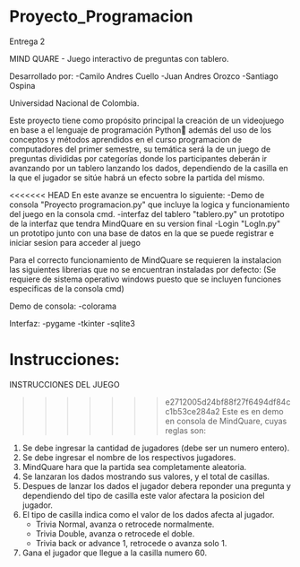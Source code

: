 ﻿# Proyecto_Programacion
Entrega 2

MIND QUARE - Juego interactivo de preguntas con tablero.

Desarrollado por:
    -Camilo Andres Cuello
    -Juan Andres Orozco
    -Santiago Ospina

Universidad Nacional de Colombia.

Este proyecto tiene como propósito principal la creación de un videojuego en base a el lenguaje de programación Python:snake: además del uso de los conceptos y métodos aprendidos en el curso programacion de computadores del primer semestre, su temática será la de un juego de preguntas divididas por categorías donde los participantes deberán ir avanzando por un tablero lanzando los dados, dependiendo de la casilla en la que el jugador se sitúe habrá un efecto sobre la partida del mismo. 

<<<<<<< HEAD
En este avanze se encuentra lo siguiente:
-Demo de consola "Proyecto programacion.py" que incluye la logica y funcionamiento del juego en la consola cmd.
-interfaz del tablero "tablero.py" un prototipo de la interfaz que tendra MindQuare en su version final
-Login "LogIn.py" un prototipo junto con una base de datos en la que se puede registrar e iniciar sesion para acceder al juego

Para el correcto funcionamiento de MindQuare se requieren la instalacion las siguientes librerias que no se encuentran instaladas por defecto:
(Se requiere de sistema operativo windows puesto que se incluyen funciones especificas de la consola cmd)

Demo de consola:
-colorama

Interfaz:
-pygame
-tkinter
-sqlite3

Instrucciones:
=======
INSTRUCCIONES DEL JUEGO

>>>>>>> e2712005d24bf88f27f6494df84cc1b53ce284a2
Este es en demo en consola de MindQuare, cuyas reglas son:
1) Se debe ingresar la cantidad de jugadores (debe ser un numero entero).
2) Se debe ingresar el nombre de los respectivos jugadores.
3) MindQuare hara que la partida sea completamente aleatoria.
3) Se lanzaran los dados mostrando sus valores, y el total de casillas.
4) Despues de lanzar los dados el jugador debera reponder una pregunta y dependiendo del tipo
   de casilla este valor afectara la posicion del jugador.
5) El tipo de casilla indica como el valor de los dados afecta al jugador.
   - Trivia Normal, avanza o retrocede normalmente.
   - Trivia Double, avanza o retrocede el doble.
   - Trivia back or advance 1, retrocede o avanza solo 1.
6) Gana el jugador que llegue a la casilla numero 60.
